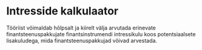# Intresside kalkulaator

Tööriist võimaldab hõlpsalt ja kiirelt välja arvutada erinevate finantsteenuspakkujate finantsinstrumendi intressikulu koos potentsiaalsete lisakuludega, mida finantsteenuspakkujad võivad arvestada.
